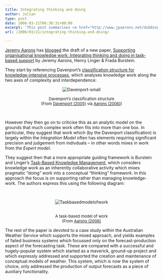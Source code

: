 ```yaml
---
title: Integrating thinking and doing
author: Julian
type: post
date: 2006-03-21T06:30:31+00:00
excerpt: 'This post summarises <a href="http://www.jpaarons.net/dubbings/UserFiles/docs/OLKC2006_Aarons_submitted.pdf">Supporting organisational knowledge work: Integrating thinking and doing in task-based support</a>  by Jeremy Aarons, Henry Linger & Frada Burstein.'
url: /2006/03/21/integrating-thinking-and-doing/

---
```

[Jeremy Aarons][1] has [blogged][2] the draft of a new paper, [Supporting organisational knowledge work: Integrating thinking and doing in task-based support][3] by Jeremy Aarons, Henry Linger & Frada Burstein.

They start by referencing Davenport&#8217;s [classification structure for knowledge-intensive processes][4], which analyses knowledge work along the two axes of complexity and interdependence: 

<p class="centrepic" align="center">
  <img alt="Davenport-small" src="https://www.synesthesia.co.uk/blog/images/davenport_2Dsmall.gif" border="0" />
</p>

<p align="center">
  <font size="2">Davenport&rsquo;s classification structure <br />(From </font><a title="Thinking for a Living: How to Get Better Performance and Results from Knowledge Workers" href="http://www.amazon.co.uk/exec/obidos/redirect?tag=fivegocrazyinmid%26link_code=xm2%26camp=2025%26creative=165953%26path=http://www.amazon.co.uk/gp/redirect.html%253fASIN=1591394236%2526tag=fivegocrazyinmid%2526lcode=xm2%2526cID=2025%2526ccmID=165953%2526location=/o/ASIN/1591394236%25253FSubscriptionId=0EMV44A9A5YT1RVDGZ82"><font size="2">Davenport (2005)</font></a><font size="2"> via </font><a title="Supporting organisational knowledge work: Integrating thinking and doing in task-based support." href="http://www.jpaarons.net/dubbings/UserFiles/docs/OLKC2006_Aarons_submitted.pdf"><font size="2">Aarons (2006)</font></a><font size="2">)</font>
</p>

&nbsp;

However they then go on to criticise this as an analytic model on the grounds that much complex work often fits into more than one box. In particular, they suggest that work which (by the Davenport classification) is largely within the _Integration Model_ often has elements requiring significant precision and judgement from indivduals &#8211; in other words mixes in work from the _Expert model_.

They suggest then that a more appropriate guiding framework is Burstein and Linger&#8217;s [Task-Based Knowledge Management][5], which considers knowledge work as an inherently collaborative activity which mixes pragmatic &#8220;doing&#8221; work into a conceptual &#8220;thinking&#8221; framework. In this approach the focus is on supporting rather than managing knowledge-work. The authors express this using the following diagram:

<font size="2"></font>&nbsp;

<p align="center">
  <img alt="Taskbasedmodelofwork" src="https://www.synesthesia.co.uk/blog/images/taskbasedmodelofwork.gif" border="0" />
</p>

<p align="center">
  <font size="2"><br /> A task-based model of work<br />(From <a title="Supporting organisational knowledge work: Integrating thinking and doing in task-based support." href="http://www.jpaarons.net/dubbings/UserFiles/docs/OLKC2006_Aarons_submitted.pdf">Aarons (2006)</a></font>
</p>

The rest of the paper is devoted to a case study within the Australian Weather Service which supports the mixed approach, and yields examples of failed business systems which focussed only on the forecast-production aspect of the forecasting task. These are compared with a successful and hugely-popular system which started as a maverick, ground-up project and which expressly addressed and supported the creation and maintenance of conceptual models of weather. This system, which is now the system of choice, only addressed the production of output forecasts as a piece of auxiliary functionality.

 [1]: http://www.jpaarons.net/dubbings/
 [2]: http://www.jpaarons.net/dubbings/2006/02/28/olkc2006-paper
 [3]: http://www.jpaarons.net/dubbings/UserFiles/docs/OLKC2006_Aarons_submitted.pdf
 [4]: http://www.amazon.co.uk/exec/obidos/redirect?tag=fivegocrazyinmid%26link_code=xm2%26camp=2025%26creative=165953%26path=http://www.amazon.co.uk/gp/redirect.html%253fASIN=1591394236%2526tag=fivegocrazyinmid%2526lcode=xm2%2526cID=2025%2526ccmID=165953%2526location=/o/ASIN/1591394236%25253FSubscriptionId=0EMV44A9A5YT1RVDGZ82
 [5]: http://www.amazon.co.uk/exec/obidos/redirect?tag=fivegocrazyinmid%26link_code=xm2%26camp=2025%26creative=165953%26path=http://www.amazon.co.uk/gp/redirect.html%253fASIN=1591405734%2526tag=fivegocrazyinmid%2526lcode=xm2%2526cID=2025%2526ccmID=165953%2526location=/o/ASIN/1591405734%25253FSubscriptionId=0EMV44A9A5YT1RVDGZ82 "The Encyclopedia of Knowledge Management"